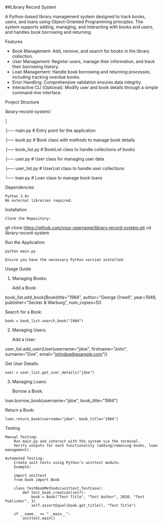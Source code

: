 ##Library Record System

A Python-based library management system designed to track books, users, and loans using Object-Oriented Programming principles. The system supports adding, managing, and interacting with books and users, and handles book borrowing and returning.

Features

- Book Management: Add, remove, and search for books in the library collection.
- User Management: Register users, manage their information, and track their borrowing history.
- Loan Management: Handle book borrowing and returning processes, including tracking overdue books.
- Error Handling: Comprehensive validation ensures data integrity.
- Interactive CLI (Optional): Modify user and book details through a simple command-line interface.

Project Structure

library-record-system/

│

├── main.py # Entry point for the application

├── book.py # Book class with methods to manage book details

├── book_list.py # BookList class to handle collections of books

├── user.py # User class for managing user data

├── user_list.py # UserList class to handle user collections

└── loan.py # Loan class to manage book loans

Dependencies

    Python 3.8+
    No external libraries required.

Installation

    Clone the Repository:

git clone https://github.com/your-username/library-record-system.git
cd library-record-system

Run the Application:

    python main.py

    Ensure you have the necessary Python version installed.

Usage Guide

1. Managing Books:

   Add a Book:

book_list.add_book(Book(title="1984", author="George Orwell", year=1949, publisher="Secker & Warburg", num_copies=5))

Search for a Book:

    book = book_list.search_book("1984")

2. Managing Users:

   Add a User:

user_list.add_user(User(username="jdoe", firstname="John", surname="Doe", email="johndoe@example.com"))

Get User Details:

    user = user_list.get_user_details("jdoe")

3. Managing Loans:

   Borrow a Book:

loan.borrow_book(username="jdoe", book_title="1984")

Return a Book:

    loan.return_book(username="jdoe", book_title="1984")

Testing

    Manual Testing:
        Run main.py and interact with the system via the terminal.
        Verify outputs for each functionality (adding/removing books, loan management).

    Automated Testing:
        Create unit tests using Python’s unittest module.
        Example:

        import unittest
        from book import Book

        class TestBookMethods(unittest.TestCase):
            def test_book_creation(self):
                book = Book("Test Title", "Test Author", 2020, "Test Publisher", 3)
                self.assertEqual(book.get_title(), "Test Title")

        if __name__ == "__main__":
            unittest.main()
